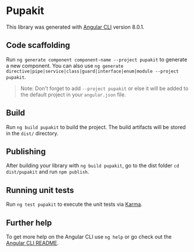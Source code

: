 # Pupakit

This library was generated with [Angular CLI](https://github.com/angular/angular-cli) version 8.0.1.

## Code scaffolding

Run `ng generate component component-name --project pupakit` to generate a new component. You can also use `ng generate directive|pipe|service|class|guard|interface|enum|module --project pupakit`.
> Note: Don't forget to add `--project pupakit` or else it will be added to the default project in your `angular.json` file. 

## Build

Run `ng build pupakit` to build the project. The build artifacts will be stored in the `dist/` directory.

## Publishing

After building your library with `ng build pupakit`, go to the dist folder `cd dist/pupakit` and run `npm publish`.

## Running unit tests

Run `ng test pupakit` to execute the unit tests via [Karma](https://karma-runner.github.io).

## Further help

To get more help on the Angular CLI use `ng help` or go check out the [Angular CLI README](https://github.com/angular/angular-cli/blob/master/README.md).
